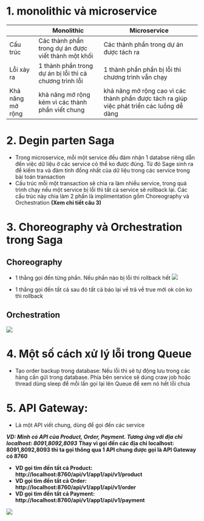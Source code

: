 # 1. monolithic và microservice
|  | Monolithic | Microservice |
|---|---|---|
| Cấu trúc | Các thành phần trong dự án được viết thành một khối | Các thành phần trong dự án được tách ra |
| Lỗi xảy ra | 1 thành phần trong dự án bị lỗi thì cả chương trình lỗi | 1 thành phần phần bị lỗi thì chương trình vẫn chạy |
| Khả năng mở rộng | khả năng mở rộng kém vì các thành phần viết chung | khả năng mở rộng cao vì các thành phần được tách ra giúp việc phát triển các luồng dễ dàng |

# 2. Degin parten Saga
 - Trong microservice, mỗi một service đều đảm nhận 1 databse riêng dẫn đến việc dữ liệu ở các service có thể ko được đúng. 
 Từ đó Sage sinh ra để kiểm tra và đảm tính đồng nhất của dữ liệu trong các service trong bài toán transaction
 - Cấu trúc mỗi một transaction sẽ chia ra làm nhiều service, trong quá trình chạy nếu một service bị lỗi thì tất cả service sẽ rollback lại.
 Các cấu trúc này chia làm 2 phần là implimentation gồm Choreography và Orchestration **(Xem chi tiết câu 3)**

# 3. Choreography và Orchestration trong Saga
## Choreography
 - 1 thằng gọi đến từng phần. Nếu phần nào bị lỗi thì rollback hết
![](https://images.viblo.asia/3cdd6152-72bd-4dd7-aaad-e38c1869b754.png)

 - 1 thằng gọi đến tất cả sau đó tất cả báo lại về trả về true mới ok còn ko thì rollback
## Orchestration
![](https://images.viblo.asia/fad9847b-431a-4fa3-8a0a-0ea1c5557a30.png)

# 4. Một số cách xử lý lỗi trong Queue
 - Tạo order backup trong database: Nếu lỗi thì sẽ tự động lưu trong các hàng cần gửi trong database. Phía bên service sẽ dùng craw job hoặc thread dùng sleep để mỗi lần gọi lại lên Queue để xem nó hết lỗi chưa

# 5. API Gateway:
 - Là một API viết chung, dùng để gọi đến các service

***VD: Mình có API của Product, Order, Payment. Tương ứng với địa chỉ localhost: 8091,8092,8093***
**Thay vì gọi đến các địa chỉ localhost: 8091,8092,8093 thì ta gọi thông qua 1 API chung được gọi là API Gateway có 8760**
- **VD gọi tìm đến tất cả Product: http://localhost:8760/api/v1/app1/api/v1/product**
- **VD gọi tìm đến tất cả Order: http://localhost:8760/api/v1/app1/api/v1/order**
- **VD gọi tìm đến tất cả Payment: http://localhost:8760/api/v1/app1/api/v1/payment**
 
![](https://genk.mediacdn.vn/139269124445442048/2022/3/4/photo-1-16463882949582105196548-1646389517721-1646389518274932690753.jpg)
